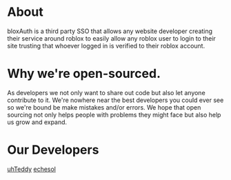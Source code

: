 # About
bloxAuth is a third party SSO that allows any website developer creating their service around roblox to easily allow any roblox user to login to their site trusting that whoever logged in is verified to their roblox account.

# Why we're open-sourced.
As developers we not only want to share out code but also let anyone contribute to it. We're nowhere near the best developers you could ever see so we're bound be make mistakes and/or errors. We hope that open sourcing not only helps people with problems they might face but also help us grow and expand.

# Our Developers

[uhTeddy](https://www.roblox.com/users/64291305/profile)
[echesol](https://www.roblox.com/users/214890411/profile)